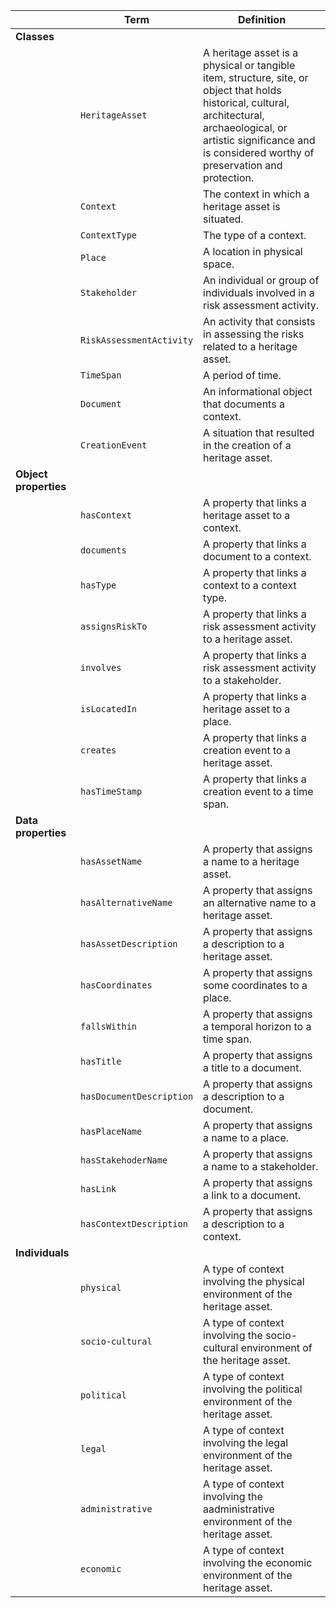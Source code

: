 |                       | **Term**                 | **Definition**                                                                                                                                                                                                                |
|-----------------------|--------------------------|-------------------------------------------------------------------------------------------------------------------------------------------------------------------------------------------------------------------------------|
| **Classes**           |                          |                                                                                                                                                                                                                               |
|                       | `HeritageAsset`          | A heritage asset is a physical or tangible item, structure, site, or object that holds historical, cultural, architectural, archaeological, or artistic significance and is considered worthy of preservation and protection. |
|                       | `Context`                | The context in which a heritage asset is situated.                                                                                                                                                                            |
|                       | `ContextType`            | The type of a context.                                                                                                                                                                                                        |
|                       | `Place`                  | A location in physical space.                                                                                                                                                                                                 |
|                       | `Stakeholder`            | An individual or group of individuals involved in a risk assessment activity.                                                                                                                                                 |
|                       | `RiskAssessmentActivity` | An activity that consists in assessing the risks related to a heritage asset.                                                                                                                                                 |
|                       | `TimeSpan`               | A period of time.                                                                                                                                                                                                             |
|                       | `Document`               | An informational object that documents a context.                                                                                                                                                                             |
|                       | `CreationEvent`          | A situation that resulted in the creation of a heritage asset.                                                                                                                                                                |
| **Object properties** |                          |                                                                                                                                                                                                                               |
|                       | `hasContext`             | A property that links a heritage asset to a context.                                                                                                                                                                          |
|                       | `documents`              | A property that links a document to a context.                                                                                                                                                                                |
|                       | `hasType`                | A property that links a context to a context type.                                                                                                                                                                            |
|                       | `assignsRiskTo`          | A property that links a risk assessment activity to a heritage asset.                                                                                                                                                         |
|                       | `involves`               | A property that links a risk assessment activity to a stakeholder.                                                                                                                                                            |
|                       | `isLocatedIn`            | A property that links a heritage asset to a place.                                                                                                                                                                            |
|                       | `creates`                | A property that links a creation event to a heritage asset.                                                                                                                                                                   |
|                       | `hasTimeStamp`           | A property that links a creation event to a time span.                                                                                                                                                                        |
| **Data properties**   |                          |                                                                                                                                                                                                                               |
|                       | `hasAssetName`           | A property that assigns a name to a heritage asset.                                                                                                                                                                           |
|                       | `hasAlternativeName`     | A property that assigns an alternative name to a heritage asset.                                                                                                                                                              |
|                       | `hasAssetDescription`    | A property that assigns a description to a heritage asset.                                                                                                                                                                    |
|                       | `hasCoordinates`         | A property that assigns some coordinates to a place.                                                                                                                                                                          |
|                       | `fallsWithin`            | A property that assigns a temporal horizon to a time span.                                                                                                                                                                    |
|                       | `hasTitle`               | A property that assigns a title to a document.                                                                                                                                                                                |
|                       | `hasDocumentDescription` | A property that assigns a description to a document.                                                                                                                                                                          |
|                       | `hasPlaceName`           | A property that assigns a name to a place.                                                                                                                                                                                    |
|                       | `hasStakehoderName`      | A property that assigns a name to a stakeholder.                                                                                                                                                                              |
|                       | `hasLink`                | A property that assigns a link to a document.                                                                                                                                                                                 |
|                       | `hasContextDescription`  | A property that assigns a description to a context.                                                                                                                                                                           |
| **Individuals**       |                          |                                                                                                                                                                                                                               |
|                       | `physical`               | A type of context involving the physical environment of the heritage asset.                                                                                                                                                   |
|                       | `socio-cultural`         | A type of context involving the socio-cultural environment of the heritage asset.                                                                                                                                             |
|                       | `political`              | A type of context involving the political environment of the heritage asset.                                                                                                                                                  |
|                       | `legal`                  | A type of context involving the legal environment of the heritage asset.                                                                                                                                                      |
|                       | `administrative`         | A type of context involving the aadministrative environment of the heritage asset.                                                                                                                                            |
|                       | `economic`               | A type of context involving the economic environment of the heritage asset.                                                                                                                                                   |